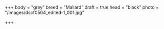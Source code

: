 +++
body = "grey"
breed = "Mallard"
draft = true
head = "black"
photo = "/images/dscf0504_edited-1_001.jpg"

+++
